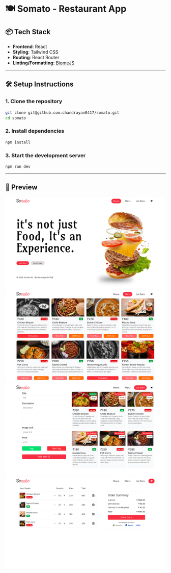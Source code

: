 # 🍽️ Somato - Restaurant App

## 📦 Tech Stack

- **Frontend**: React
- **Styling**: Tailwind CSS
- **Routing**: React Router
- **Linting/Formatting**: [BiomeJS](https://biomejs.dev/)

---

## 🛠️ Setup Instructions

### 1. Clone the repository

```bash
git clone git@github.com:chandrayan0417/somato.git
cd somato
```

### 2. Install dependencies

```bash
npm install
```

### 3. Start the development server

```bash
npm run dev
```

---

## 📸 Preview

![Home Preview](./public/home_page.png)
![Menu Preview](./public/menu_page.png)
![List item Preview](./public/listitem_page.png)
![Cart Preview](./public/cart_page.png)
